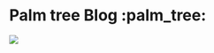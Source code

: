 <html>
  <head>
      <h1> Palm tree Blog :palm_tree: </h1>
  </head>
  <body>
    <img src="https://i0.wp.com/freepngimages.com/wp-content/uploads/2016/11/palm-tree-transparent-background.png?fit=600%2C1000">
  </body>
</html>

